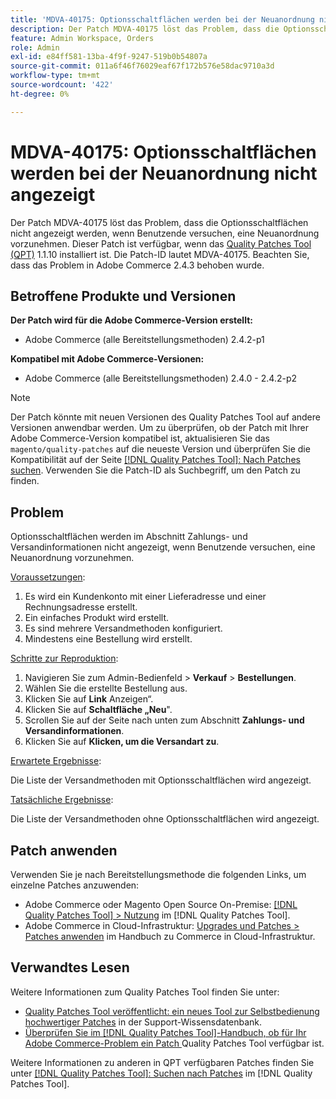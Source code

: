 ```yaml
---
title: 'MDVA-40175: Optionsschaltflächen werden bei der Neuanordnung nicht angezeigt'
description: Der Patch MDVA-40175 löst das Problem, dass die Optionsschaltflächen nicht angezeigt werden, wenn Benutzende versuchen, eine Neuanordnung vorzunehmen. Dieser Patch ist verfügbar, wenn das [Quality Patches Tool (QPT)](https://experienceleague.adobe.com/en/docs/commerce-operations/tools/quality-patches-tool/quality-patches-tool-to-self-serve-quality-patches) 1.1.10 installiert ist. Die Patch-ID lautet MDVA-40175. Beachten Sie, dass das Problem in Adobe Commerce 2.4.3 behoben wurde.
feature: Admin Workspace, Orders
role: Admin
exl-id: e84ff581-13ba-4f9f-9247-519b0b54807a
source-git-commit: 011a6f46f76029eaf67f172b576e58dac9710a3d
workflow-type: tm+mt
source-wordcount: '422'
ht-degree: 0%

---
```


# MDVA-40175: Optionsschaltflächen werden bei der Neuanordnung nicht angezeigt

Der Patch MDVA-40175 löst das Problem, dass die Optionsschaltflächen nicht angezeigt werden, wenn Benutzende versuchen, eine Neuanordnung vorzunehmen. Dieser Patch ist verfügbar, wenn das [Quality Patches Tool (QPT)](https://experienceleague.adobe.com/en/docs/commerce-operations/tools/quality-patches-tool/quality-patches-tool-to-self-serve-quality-patches) 1.1.10 installiert ist. Die Patch-ID lautet MDVA-40175. Beachten Sie, dass das Problem in Adobe Commerce 2.4.3 behoben wurde.

## Betroffene Produkte und Versionen

**Der Patch wird für die Adobe Commerce-Version erstellt:**

* Adobe Commerce (alle Bereitstellungsmethoden) 2.4.2-p1

**Kompatibel mit Adobe Commerce-Versionen:**

* Adobe Commerce (alle Bereitstellungsmethoden) 2.4.0 - 2.4.2-p2

>[!NOTE]
>
>Der Patch könnte mit neuen Versionen des Quality Patches Tool auf andere Versionen anwendbar werden. Um zu überprüfen, ob der Patch mit Ihrer Adobe Commerce-Version kompatibel ist, aktualisieren Sie das `magento/quality-patches` auf die neueste Version und überprüfen Sie die Kompatibilität auf der Seite [[!DNL Quality Patches Tool]: Nach Patches suchen](https://experienceleague.adobe.com/en/docs/commerce-operations/tools/quality-patches-tool/quality-patches-tool-to-self-serve-quality-patches). Verwenden Sie die Patch-ID als Suchbegriff, um den Patch zu finden.

## Problem

Optionsschaltflächen werden im Abschnitt Zahlungs- und Versandinformationen nicht angezeigt, wenn Benutzende versuchen, eine Neuanordnung vorzunehmen.

<u>Voraussetzungen</u>:

1. Es wird ein Kundenkonto mit einer Lieferadresse und einer Rechnungsadresse erstellt.
1. Ein einfaches Produkt wird erstellt.
1. Es sind mehrere Versandmethoden konfiguriert.
1. Mindestens eine Bestellung wird erstellt.

<u>Schritte zur Reproduktion</u>:

1. Navigieren Sie zum Admin-Bedienfeld > **Verkauf** > **Bestellungen**.
1. Wählen Sie die erstellte Bestellung aus.
1. Klicken Sie auf **Link** Anzeigen“.
1. Klicken Sie auf **Schaltfläche „Neu**&quot;.
1. Scrollen Sie auf der Seite nach unten zum Abschnitt **Zahlungs- und Versandinformationen**.
1. Klicken Sie auf **Klicken, um die Versandart zu**.

<u>Erwartete Ergebnisse</u>:

Die Liste der Versandmethoden mit Optionsschaltflächen wird angezeigt.

<u>Tatsächliche Ergebnisse</u>:

Die Liste der Versandmethoden ohne Optionsschaltflächen wird angezeigt.

## Patch anwenden

Verwenden Sie je nach Bereitstellungsmethode die folgenden Links, um einzelne Patches anzuwenden:

* Adobe Commerce oder Magento Open Source On-Premise: [[!DNL Quality Patches Tool] > Nutzung](/help/tools/quality-patches-tool/usage.md) im [!DNL Quality Patches Tool].
* Adobe Commerce in Cloud-Infrastruktur: [Upgrades und Patches > Patches anwenden](https://experienceleague.adobe.com/docs/commerce-cloud-service/user-guide/develop/upgrade/apply-patches.html) im Handbuch zu Commerce in Cloud-Infrastruktur.

## Verwandtes Lesen

Weitere Informationen zum Quality Patches Tool finden Sie unter:

* [Quality Patches Tool veröffentlicht: ein neues Tool zur Selbstbedienung hochwertiger Patches](https://experienceleague.adobe.com/en/docs/commerce-operations/tools/quality-patches-tool/quality-patches-tool-to-self-serve-quality-patches) in der Support-Wissensdatenbank.
* [Überprüfen Sie im [!DNL Quality Patches Tool]-Handbuch, ob für Ihr Adobe Commerce-Problem ein Patch ](/help/tools/quality-patches-tool/patches-available-in-qpt/check-patch-for-magento-issue-with-magento-quality-patches.md) Quality Patches Tool verfügbar ist.

Weitere Informationen zu anderen in QPT verfügbaren Patches finden Sie unter [[!DNL Quality Patches Tool]: Suchen nach Patches](https://experienceleague.adobe.com/tools/commerce-quality-patches/index.html) im [!DNL Quality Patches Tool].
